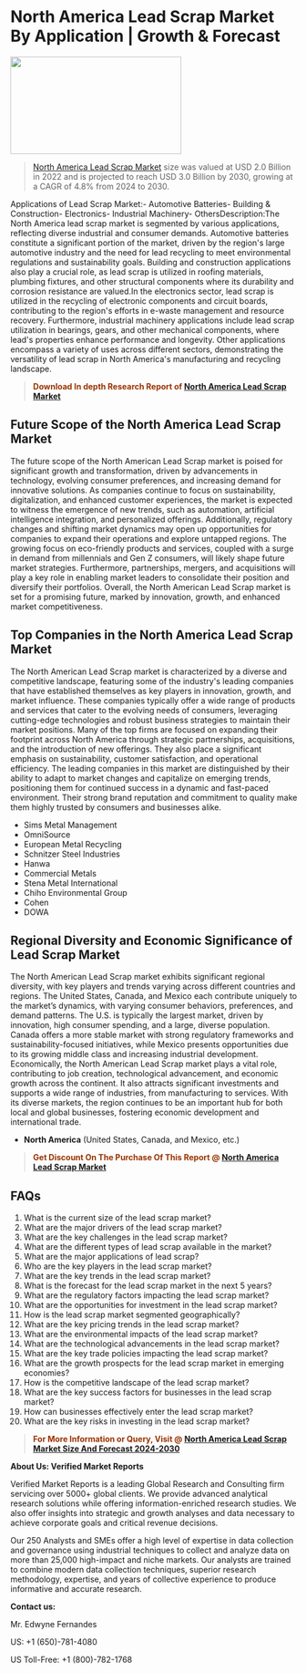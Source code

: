 <p><h1>North America Lead Scrap Market By Application | Growth & Forecast</h1><p><img class="aligncenter size-medium wp-image-105565" src="https://ffe5etoiles.com/wp-content/uploads/2025/01/MST7-300x171.png" alt="" width="300" height="171" /></p><blockquote><p><a href="https://www.verifiedmarketreports.com/download-sample/?rid=603912&utm_source=Github-NA&utm_medium=389" target="_blank">North America Lead Scrap Market</a> size was valued at USD 2.0 Billion in 2022 and is projected to reach USD 3.0 Billion by 2030, growing at a CAGR of 4.8% from 2024 to 2030.</p></blockquote>Applications of Lead Scrap Market:- Automotive Batteries- Building & Construction- Electronics- Industrial Machinery- OthersDescription:The North America lead scrap market is segmented by various applications, reflecting diverse industrial and consumer demands. Automotive batteries constitute a significant portion of the market, driven by the region's large automotive industry and the need for lead recycling to meet environmental regulations and sustainability goals. Building and construction applications also play a crucial role, as lead scrap is utilized in roofing materials, plumbing fixtures, and other structural components where its durability and corrosion resistance are valued.In the electronics sector, lead scrap is utilized in the recycling of electronic components and circuit boards, contributing to the region's efforts in e-waste management and resource recovery. Furthermore, industrial machinery applications include lead scrap utilization in bearings, gears, and other mechanical components, where lead's properties enhance performance and longevity. Other applications encompass a variety of uses across different sectors, demonstrating the versatility of lead scrap in North America's manufacturing and recycling landscape.</p><blockquote><p><span style="color: #993300;"><strong>Download In depth Research Report of <a href="https://www.verifiedmarketreports.com/download-sample/?rid=603912&utm_source=Github-NA&utm_medium=389">North America Lead Scrap Market</a></strong></span></p></blockquote><h2>Future Scope of the North America Lead Scrap Market</h2><p>The future scope of the North American Lead Scrap market is poised for significant growth and transformation, driven by advancements in technology, evolving consumer preferences, and increasing demand for innovative solutions. As companies continue to focus on sustainability, digitalization, and enhanced customer experiences, the market is expected to witness the emergence of new trends, such as automation, artificial intelligence integration, and personalized offerings. Additionally, regulatory changes and shifting market dynamics may open up opportunities for companies to expand their operations and explore untapped regions. The growing focus on eco-friendly products and services, coupled with a surge in demand from millennials and Gen Z consumers, will likely shape future market strategies. Furthermore, partnerships, mergers, and acquisitions will play a key role in enabling market leaders to consolidate their position and diversify their portfolios. Overall, the North American Lead Scrap market is set for a promising future, marked by innovation, growth, and enhanced market competitiveness.</p><h2>Top Companies in the North America Lead Scrap Market</h2><p>The North American Lead Scrap market is characterized by a diverse and competitive landscape, featuring some of the industry's leading companies that have established themselves as key players in innovation, growth, and market influence. These companies typically offer a wide range of products and services that cater to the evolving needs of consumers, leveraging cutting-edge technologies and robust business strategies to maintain their market positions. Many of the top firms are focused on expanding their footprint across North America through strategic partnerships, acquisitions, and the introduction of new offerings. They also place a significant emphasis on sustainability, customer satisfaction, and operational efficiency. The leading companies in this market are distinguished by their ability to adapt to market changes and capitalize on emerging trends, positioning them for continued success in a dynamic and fast-paced environment. Their strong brand reputation and commitment to quality make them highly trusted by consumers and businesses alike.</p><p><ul><li>Sims Metal Management </li><li> OmniSource </li><li> European Metal Recycling </li><li> Schnitzer Steel Industries </li><li> Hanwa </li><li> Commercial Metals </li><li> Stena Metal International </li><li> Chiho Environmental Group </li><li> Cohen </li><li> DOWA</li></ul></p><h2>Regional Diversity and Economic Significance of Lead Scrap Market</h2><p>The North American Lead Scrap market exhibits significant regional diversity, with key players and trends varying across different countries and regions. The United States, Canada, and Mexico each contribute uniquely to the market’s dynamics, with varying consumer behaviors, preferences, and demand patterns. The U.S. is typically the largest market, driven by innovation, high consumer spending, and a large, diverse population. Canada offers a more stable market with strong regulatory frameworks and sustainability-focused initiatives, while Mexico presents opportunities due to its growing middle class and increasing industrial development. Economically, the North American Lead Scrap market plays a vital role, contributing to job creation, technological advancement, and economic growth across the continent. It also attracts significant investments and supports a wide range of industries, from manufacturing to services. With its diverse markets, the region continues to be an important hub for both local and global businesses, fostering economic development and international trade.</p><ul> <li><strong>North America</strong> (United States, Canada, and Mexico, etc.)</li></ul><blockquote><p><span style="color: #993300;"><strong>Get Discount On The Purchase Of This Report @ <a href="https://www.verifiedmarketreports.com/ask-for-discount/?rid=603912&utm_source=Github-NA&utm_medium=389">North America Lead Scrap Market</a></strong></span></p></blockquote><h2>FAQs</h2><p><ol> <li> What is the current size of the lead scrap market?</div><div></li> <li> What are the major drivers of the lead scrap market?</div><div></li> <li> What are the key challenges in the lead scrap market?</div><div></li> <li> What are the different types of lead scrap available in the market?</div><div></li> <li> What are the major applications of lead scrap?</div><div></li> <li> Who are the key players in the lead scrap market?</div><div></li> <li> What are the key trends in the lead scrap market?</div><div></li> <li> What is the forecast for the lead scrap market in the next 5 years?</div><div></li> <li> What are the regulatory factors impacting the lead scrap market?</div><div></li> <li> What are the opportunities for investment in the lead scrap market?</div><div></li> <li> How is the lead scrap market segmented geographically?</div><div></li> <li> What are the key pricing trends in the lead scrap market?</div><div></li> <li> What are the environmental impacts of the lead scrap market?</div><div></li> <li> What are the technological advancements in the lead scrap market?</div><div></li> <li> What are the key trade policies impacting the lead scrap market?</div><div></li> <li> What are the growth prospects for the lead scrap market in emerging economies?</div><div></li> <li> How is the competitive landscape of the lead scrap market?</div><div></li> <li> What are the key success factors for businesses in the lead scrap market?</div><div></li> <li> How can businesses effectively enter the lead scrap market?</div><div></li> <li> What are the key risks in investing in the lead scrap market?</div><div></li></ol></p><blockquote><p><span style="color: #993300;"><strong>For More Information or Query, Visit @ <a href="https://www.verifiedmarketreports.com/product/lead-scrap-market/">North America Lead Scrap Market Size And Forecast 2024-2030</a></strong></span></p></blockquote><p><strong>About Us: Verified Market Reports</strong></p><p>Verified Market Reports is a leading Global Research and Consulting firm servicing over 5000+ global clients. We provide advanced analytical research solutions while offering information-enriched research studies. We also offer insights into strategic and growth analyses and data necessary to achieve corporate goals and critical revenue decisions.</p><p>Our 250 Analysts and SMEs offer a high level of expertise in data collection and governance using industrial techniques to collect and analyze data on more than 25,000 high-impact and niche markets. Our analysts are trained to combine modern data collection techniques, superior research methodology, expertise, and years of collective experience to produce informative and accurate research.</p><p><strong>Contact us:</strong></p><p>Mr. Edwyne Fernandes</p><p>US: +1 (650)-781-4080</p><p>US Toll-Free: +1 (800)-782-1768</p>
